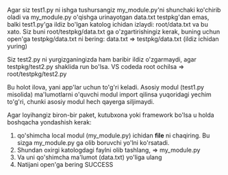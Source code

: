 Agar siz test1.py ni ishga tushursangiz my_module.py'ni shunchaki ko'chirib oladi
va my_module.py o'qishga urinayotgan data.txt testpkg'dan emas,
balki test1.py'ga ildiz bo'lgan katolog ichidan izlaydi: root/data.txt va bu xato.
Siz buni root/testpkg/data.txt ga o'zgartirishingiz kerak,
buning uchun open'ga testpkg/data.txt ni bering: data.txt => testpkg/data.txt (ildiz ichidan yuring)

Siz test2.py ni yurgizganingizda ham baribir ildiz o'zgarmaydi,
agar testpkg/test2.py shaklida run bo'lsa. VS codeda root ochilsa => root/testpkg/test2.py

Bu holot ilova, yani app'lar uchun to'g'ri keladi. Asosiy modul (test1.py misolida) ma'lumotlarni o'quvchi modul import qilinsa yuqoridagi yechim to'g'ri, chunki asosiy modul hech qayerga siljimaydi.

Agar loyihangiz biron-bir paket, kutubxona yoki framework bo'lsa u holda boshqacha yondashish kerak:
1. qo'shimcha local modul (my_module.py) ichidan __file__ ni chaqiring.
Bu sizga my_module.py ga olib boruvchi yo'lni ko'rsatadi.
2. Shundan oxirgi katologdagi faylni olib tashlang, => my_module.py
3. Va uni qo'shimcha ma'lumot (data.txt) yo'liga ulang
4. Natijani open'ga bering
SUCCESS